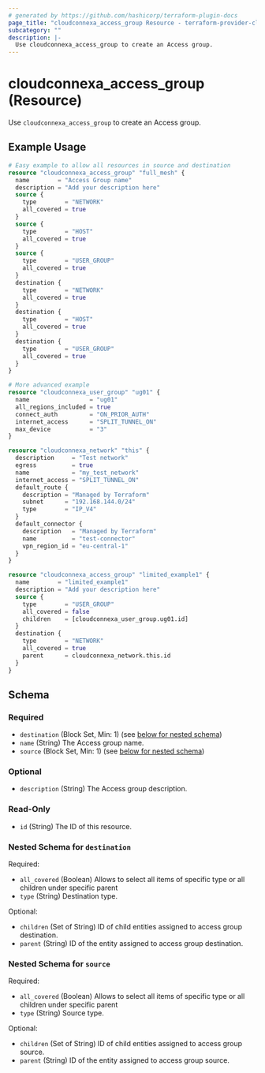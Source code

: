 ```yaml
---
# generated by https://github.com/hashicorp/terraform-plugin-docs
page_title: "cloudconnexa_access_group Resource - terraform-provider-cloudconnexa"
subcategory: ""
description: |-
  Use cloudconnexa_access_group to create an Access group.
---
```


# cloudconnexa_access_group (Resource)

Use `cloudconnexa_access_group` to create an Access group.

## Example Usage

```terraform
# Easy example to allow all resources in source and destination
resource "cloudconnexa_access_group" "full_mesh" {
  name        = "Access Group name"
  description = "Add your description here"
  source {
    type        = "NETWORK"
    all_covered = true
  }
  source {
    type        = "HOST"
    all_covered = true
  }
  source {
    type        = "USER_GROUP"
    all_covered = true
  }
  destination {
    type        = "NETWORK"
    all_covered = true
  }
  destination {
    type        = "HOST"
    all_covered = true
  }
  destination {
    type        = "USER_GROUP"
    all_covered = true
  }
}

# More advanced example
resource "cloudconnexa_user_group" "ug01" {
  name                 = "ug01"
  all_regions_included = true
  connect_auth         = "ON_PRIOR_AUTH"
  internet_access      = "SPLIT_TUNNEL_ON"
  max_device           = "3"
}

resource "cloudconnexa_network" "this" {
  description     = "Test network"
  egress          = true
  name            = "my_test_network"
  internet_access = "SPLIT_TUNNEL_ON"
  default_route {
    description = "Managed by Terraform"
    subnet      = "192.168.144.0/24"
    type        = "IP_V4"
  }
  default_connector {
    description   = "Managed by Terraform"
    name          = "test-connector"
    vpn_region_id = "eu-central-1"
  }
}

resource "cloudconnexa_access_group" "limited_example1" {
  name        = "limited_example1"
  description = "Add your description here"
  source {
    type        = "USER_GROUP"
    all_covered = false
    children    = [cloudconnexa_user_group.ug01.id]
  }
  destination {
    type        = "NETWORK"
    all_covered = true
    parent      = cloudconnexa_network.this.id
  }
}
```

<!-- schema generated by tfplugindocs -->
## Schema

### Required

- `destination` (Block Set, Min: 1) (see [below for nested schema](#nestedblock--destination))
- `name` (String) The Access group name.
- `source` (Block Set, Min: 1) (see [below for nested schema](#nestedblock--source))

### Optional

- `description` (String) The Access group description.

### Read-Only

- `id` (String) The ID of this resource.

<a id="nestedblock--destination"></a>
### Nested Schema for `destination`

Required:

- `all_covered` (Boolean) Allows to select all items of specific type or all children under specific parent
- `type` (String) Destination type.

Optional:

- `children` (Set of String) ID of child entities assigned to access group destination.
- `parent` (String) ID of the entity assigned to access group destination.


<a id="nestedblock--source"></a>
### Nested Schema for `source`

Required:

- `all_covered` (Boolean) Allows to select all items of specific type or all children under specific parent
- `type` (String) Source type.

Optional:

- `children` (Set of String) ID of child entities assigned to access group source.
- `parent` (String) ID of the entity assigned to access group source.
